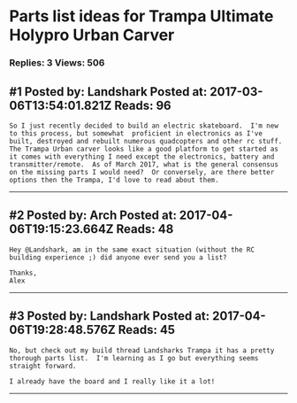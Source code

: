 # Parts list ideas for Trampa Ultimate Holypro Urban Carver

### Replies: 3 Views: 506

## \#1 Posted by: Landshark Posted at: 2017-03-06T13:54:01.821Z Reads: 96

```
So I just recently decided to build an electric skateboard.  I'm new to this process, but somewhat  proficient in electronics as I've built, destroyed and rebuilt numerous quadcopters and other rc stuff.  
The Trampa Urban carver looks like a good platform to get started as it comes with everything I need except the electronics, battery and transmitter/remote.  As of March 2017, what is the general consensus on the missing parts I would need?  Or conversely, are there better options then the Trampa, I'd love to read about them.
```

---
## \#2 Posted by: Arch Posted at: 2017-04-06T19:15:23.664Z Reads: 48

```
Hey @Landshark, am in the same exact situation (without the RC building experience ;) did anyone ever send you a list?

Thanks, 
Alex
```

---
## \#3 Posted by: Landshark Posted at: 2017-04-06T19:28:48.576Z Reads: 45

```
No, but check out my build thread Landsharks Trampa it has a pretty thorough parts list.  I'm learning as I go but everything seems straight forward.  

I already have the board and I really like it a lot!
```

---
